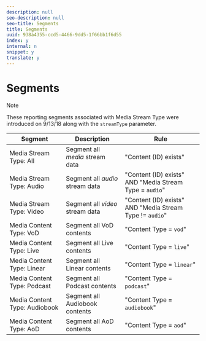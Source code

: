 ```yaml
---
description: null
seo-description: null
seo-title: Segments
title: Segments
uuid: 938a4355-ccd5-4466-9dd5-1f66bb1f6d55
index: y
internal: n
snippet: y
translate: y
---
```


# Segments

>[!NOTE]
>
>These reporting segments associated with Media Stream Type were introduced on 9/13/18 along with the `streamType` parameter.

|  Segment | Description | Rule |
|---|---|---|
|  Media Stream Type: All |Segment all *media* stream data | "Content (ID) exists" |
|  Media Stream Type: Audio |Segment all *audio* stream data |"Content (ID) exists" AND "Media Stream Type = `audio`" |
|  Media Stream Type: Video |Segment all *video* stream data |"Content (ID) exists" AND "Media Stream Type != `audio`" |
|  Media Content Type: VoD | Segment all VoD contents |"Content Type = `vod`" |
|  Media Content Type: Live | Segment all Live contents |"Content Type = `live`" |
|  Media Content Type: Linear | Segment all Linear contents |"Content Type = `linear`" |
|  Media Content Type: Podcast | Segment all Podcast contents |"Content Type = `podcast`" |
|  Media Content Type: Audiobook | Segment all Audiobook contents |"Content Type = `audiobook`" |
|  Media Content Type: AoD | Segment all AoD contents |"Content Type = `aod`" |

